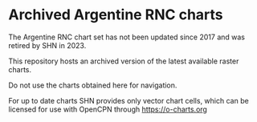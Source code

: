 # Archived Argentine RNC charts

The Argentine RNC chart set has not been updated since 2017 and was retired by SHN in 2023.

This repository hosts an archived version of the latest available raster charts.

Do not use the charts obtained here for navigation.

For up to date charts SHN provides only vector chart cells, which can be licensed
for use with OpenCPN through https://o-charts.org
